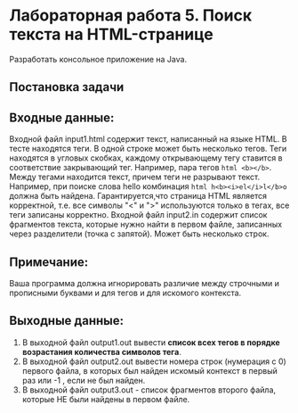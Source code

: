 Лабораторная работа 5.  Поиск текста на HTML-странице
==========================================================================================================================================
 
Разработать консольное приложение на Java.
 
Постановка задачи
------------------------------------------
 
Входные данные:
---------------------------------
Входной файл input1.html содержит текст, написанный на языке HTML.
В тесте находятся теги. В одной строке может быть несколько тегов. Теги находятся в угловых скобках, каждому открывающему тегу ставится в соответствие закрывающий тег. Например, пара тегов ```html <b></b>```.
Между тегами находится текст, причем теги не разрывают текст. Например, при поиске слова hello комбинация ```html h<b><i>el</i>l</b>o``` должна быть найдена.
Гарантируется,что страница HTML является корректной, т.е. все символы "<" и ">" используются только в тегах, все теги записаны корректно.
Входной файл input2.in содержит список фрагментов текста, которые нужно найти в первом файле, записанных через разделители (точка с запятой). Может быть несколько строк.
 
Примечание: 
---------------------
Ваша программа должна игнорировать различие между строчными и прописными буквами и для тегов и для искомого контекста. 
 
Выходные данные:
-----------------------------
1. В выходной файл output1.out вывести **список всех тегов в порядке возрастания количества символов тега**.
2. В выходной файл output2.out вывести номера строк (нумерация с 0) первого файла, в которых был найден искомый контекст в первый раз или -1 , если не был найден.
3. В выходной файл output3.out - список фрагментов второго файла, которые НЕ были найдены в первом файле.
